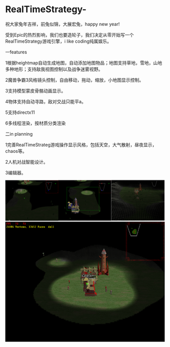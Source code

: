 # RealTimeStrategy-
祝大家兔年吉祥，前兔似锦，大展宏兔，happy new year!

受到Epic的热烈影响，我们也要造轮子，我们决定从零开始写一个RealTimeStrategy游戏引擎，i like coding纯属娱乐。

一features


1根据heightmap自动生成地图，自动添加地图物品；地图支持草地，雪地，山地多种地形；支持敌我视图控制以及战争迷雾视野。


2魔兽争霸3风格镜头控制，自由移动，拖动，缩放，小地图显示控制。


3支持模型蒙皮骨骼动画显示。


4物体支持自动寻路，敌对交战只能平a。


5支持directx11

6多线程渲染，按材质分类渲染


二in planning


1完善RealTimeStrateg游戏操作显示风格，包括天空，大气散射，昼夜显示，chaos等。


2人机对战智能设计。


3编辑器。


![rts](rts_init.png)
![多线程渲染](rts-1.png)
